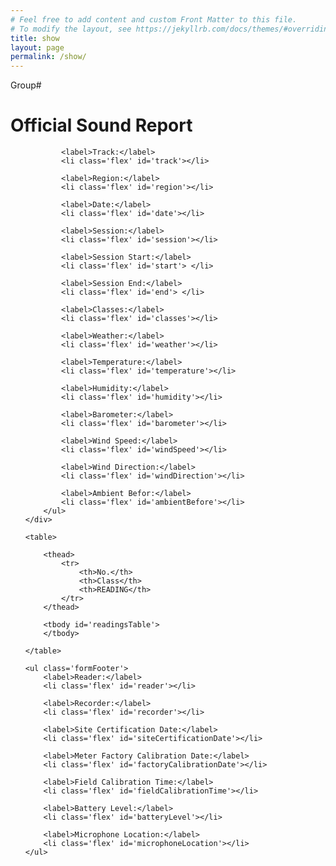 ```yaml
---
# Feel free to add content and custom Front Matter to this file.
# To modify the layout, see https://jekyllrb.com/docs/themes/#overriding-theme-defaults
title: show
layout: page
permalink: /show/
---
```


<body>
	<div class='group#'>
		<label>Group#</label>
		<div id='groupNumber'></div>
	</div>
	<div>
		<h1>Official Sound Report</h1>
		<ul>
			
			<label>Track:</label>
			<li class='flex' id='track'></li>

			<label>Region:</label>
			<li class='flex' id='region'></li>
			
			<label>Date:</label>
			<li class='flex' id='date'></li>

			<label>Session:</label>
			<li class='flex' id='session'></li>

			<label>Session Start:</label>
			<li class='flex' id='start'> </li>

			<label>Session End:</label>
			<li class='flex' id='end'> </li>

			<label>Classes:</label>
			<li class='flex' id='classes'></li>

			<label>Weather:</label>
			<li class='flex' id='weather'></li>

			<label>Temperature:</label>
			<li class='flex' id='temperature'></li>

			<label>Humidity:</label>
			<li class='flex' id='humidity'></li>

			<label>Barometer:</label>
			<li class='flex' id='barometer'></li>

			<label>Wind Speed:</label>
			<li class='flex' id='windSpeed'></li>

			<label>Wind Direction:</label>
			<li class='flex' id='windDirection'></li>

			<label>Ambient Befor:</label>
			<li class='flex' id='ambientBefore'></li>
		</ul>
	</div>

	<table>

		<thead>
			<tr>
				<th>No.</th>
				<th>Class</th>
				<th>READING</th>
			</tr>
		</thead>

		<tbody id='readingsTable'>
		</tbody>

	</table>

	<ul class='formFooter'>
		<label>Reader:</label>
		<li class='flex' id='reader'></li>

		<label>Recorder:</label>
		<li class='flex' id='recorder'></li>

		<label>Site Certification Date:</label>
		<li class='flex' id='siteCertificationDate'></li>

		<label>Meter Factory Calibration Date:</label>
		<li class='flex' id='factoryCalibrationDate'></li>

		<label>Field Calibration Time:</label>
		<li class='flex' id='fieldCalibrationTime'></li>

		<label>Battery Level:</label>
		<li class='flex' id='batteryLevel'></li>

		<label>Microphone Location:</label>
		<li class='flex' id='microphoneLocation'></li>
	</ul>

</body>
